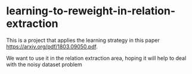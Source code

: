 # learning-to-reweight-in-relation-extraction
This is a project that applies the learning strategy in this paper https://arxiv.org/pdf/1803.09050.pdf. 

We want to use it in the relation extraction area, hoping it will help to deal with the noisy dataset problem
